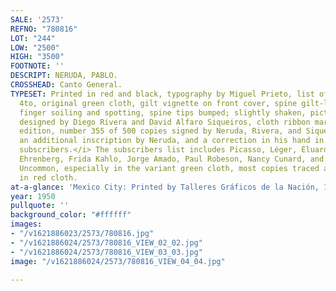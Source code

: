 ```yaml
---
SALE: '2573'
REFNO: "780816"
LOT: "244"
LOW: "2500"
HIGH: "3500"
FOOTNOTE: ''
DESCRIPT: NERUDA, PABLO.
CROSSHEAD: Canto General.
TYPESET: Printed in red and black, typography by Miguel Prieto, list of subscribers.
  4to, original green cloth, gilt vignette on front cover, spine gilt-lettered, occasional
  finger soiling and spotting, spine tips bumped; slightly shaken, pictorial endpapers
  designed by Diego Rivera and David Alfaro Siqueiros, cloth ribbon marker. <i>First
  edition, number 355 of 500 copies signed by Neruda, Rivera, and Siqueiros, with
  an additional inscription by Neruda, and a correction in his hand in the list of
  subscribers.</i> The subscribers list includes Picasso, Léger, Éluard, Aragon, Ilya
  Ehrenberg, Frida Kahlo, Jorge Amado, Paul Robeson, Nancy Cunard, and many others.
  Uncommon, especially in the variant green cloth, most copies traced at auction bound
  in red cloth.
at-a-glance: 'Mexico City: Printed by Talleres Gráficos de la Nación, 1950'
year: 1950
pullquote: ''
background_color: "#ffffff"
images:
- "/v1621886023/2573/780816.jpg"
- "/v1621886024/2573/780816_VIEW_02_02.jpg"
- "/v1621886024/2573/780816_VIEW_03_03.jpg"
image: "/v1621886024/2573/780816_VIEW_04_04.jpg"

---
```

